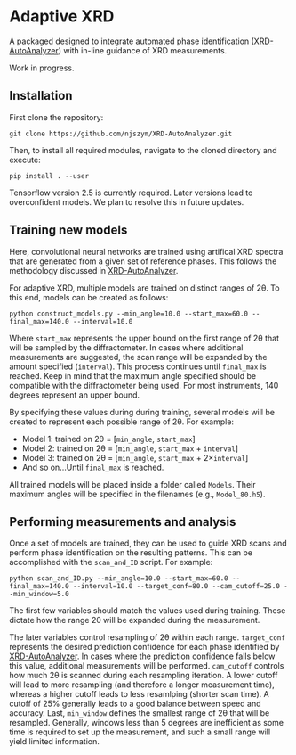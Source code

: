 # Adaptive XRD

A packaged designed to integrate automated phase identification ([XRD-AutoAnalyzer](https://github.com/njszym/XRD-AutoAnalyzer)) with in-line guidance of XRD measurements.

Work in progress.

## Installation

First clone the repository:

```
git clone https://github.com/njszym/XRD-AutoAnalyzer.git
```

Then, to install all required modules, navigate to the cloned directory and execute:

```
pip install . --user
```

Tensorflow version 2.5 is currently required. Later versions lead to overconfident models. We plan to resolve this in future updates.

## Training new models

Here, convolutional neural networks are trained using artifical XRD spectra that are generated from a given set of reference phases. This follows the methodology discussed in [XRD-AutoAnalyzer](https://github.com/njszym/XRD-AutoAnalyzer).

For adaptive XRD, multiple models are trained on distinct ranges of 2θ. To this end, models can be created as follows:

```
python construct_models.py --min_angle=10.0 --start_max=60.0 --final_max=140.0 --interval=10.0
```

Where ```start_max``` represents the upper bound on the first range of 2θ that will be sampled by the diffractometer. In cases where additional measurements are suggested, the scan range will be expanded by the amount specified (```interval```). This process continues until ```final_max``` is reached. Keep in mind that the maximum angle specified should be compatible with the diffractometer being used. For most instruments, 140 degrees represent an upper bound.

By specifying these values during during training, several models will be created to represent each possible range of 2θ. For example:

* Model 1: trained on 2θ = [```min_angle```, ```start_max```]
* Model 2: trained on 2θ = [```min_angle```, ```start_max``` + ```interval```]
* Model 3: trained on 2θ = [```min_angle```, ```start_max``` + 2×```interval```]
* And so on...Until ```final_max``` is reached.

All trained models will be placed inside a folder called ```Models```. Their maximum angles will be specified in the filenames (e.g., ```Model_80.h5```).

## Performing measurements and analysis

Once a set of models are trained, they can be used to guide XRD scans and perform phase identification on the resulting patterns. This can be accomplished with the ```scan_and_ID``` script. For example:

```
python scan_and_ID.py --min_angle=10.0 --start_max=60.0 --final_max=140.0 --interval=10.0 --target_conf=80.0 --cam_cutoff=25.0 --min_window=5.0
```

The first few variables should match the values used during training. These dictate how the range 2θ will be expanded during the measurement.

The later variables control resampling of 2θ within each range. ```target_conf``` represents the desired prediction confidence for each phase identified by [XRD-AutoAnalyzer](https://github.com/njszym/XRD-AutoAnalyzer). In cases where the prediction confidence falls below this value, additional measurements will be performed. ```cam_cutoff``` controls how much 2θ is scanned during each resampling iteration. A lower cutoff will lead to more resampling (and therefore a longer measurement time), whereas a higher cutoff leads to less resamlping (shorter scan time). A cutoff of 25% generally leads to a good balance between speed and accuracy. Last, ```min_window``` defines the smallest range of 2θ that will be resampled. Generally, windows less than 5 degrees are inefficient as some time is required to set up the measurement, and such a small range will yield limited information.

